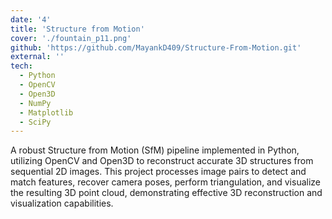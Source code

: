 ```yaml
---
date: '4'
title: 'Structure from Motion'
cover: './fountain_p11.png'
github: 'https://github.com/MayankD409/Structure-From-Motion.git'
external: ''
tech:
  - Python
  - OpenCV
  - Open3D
  - NumPy
  - Matplotlib
  - SciPy
---
```


A robust Structure from Motion (SfM) pipeline implemented in Python, utilizing OpenCV and Open3D to reconstruct accurate 3D structures from sequential 2D images. This project processes image pairs to detect and match features, recover camera poses, perform triangulation, and visualize the resulting 3D point cloud, demonstrating effective 3D reconstruction and visualization capabilities.





